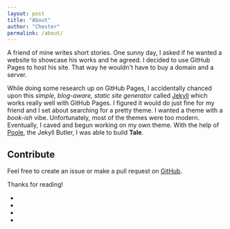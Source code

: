 ```yaml
---
layout: post
title: "About"
author: "Chester"
permalink: /about/
---
```


A friend of mine writes short stories. One sunny day, I asked if he wanted a website to showcase his works and he agreed. I decided to use GitHub Pages to host his site. That way he wouldn't have to buy a domain and a server.

While doing some research up on GitHub Pages, I accidentally chanced upon this _simple, blog-aware, static site generator_ called [Jekyll](https://jekyllrb.com/) which works really well with GitHub Pages. I figured it would do just fine for my friend and I set about searching for a pretty theme. I wanted a theme with a _book-ish_ vibe. Unfortunately, most of the themes were too modern. Eventually, I caved and begun working on my own theme. With the help of [Poole](https://github.com/poole/poole), the Jekyll Butler, I was able to build **Tale**.

## Contribute
Feel free to create an issue or make a pull request on [GitHub](https://github.com/chesterhow/tale).

Thanks for reading!

<section>
		 	<div style="text-align: center; padding-bottom: 2%;">
		 		<ul id="mysocial">
		 			<li>
		 				<a class="social-icon" href="https://dribbble.com/cheecheelin" target="_blank">
		 					<i class="fa fa-dribbble" aria-hidden="true"></i>
		 				</a>
		 			</li>
		 			<li>
		 				<a class="social-icon" href="https://www.instagram.com/chee.design/" target="_blank">
		 					<i class="fa fa-instagram" aria-hidden="true"></i>
		 				</a>
		 			</li>
		 			<li>
		 				<a class="social-icon" href="https://www.linkedin.com/in/cheecheelin" target="_blank">
		 					<i class="fa fa-linkedin" aria-hidden="true"></i>
		 				</a>
		 			</li>
		 			<li>
		 				<a class="social-icon" href="https://github.com/cheecheelin" target="_blank">
		 					<i class="fa fa-code-fork" aria-hidden="true"></i>
		 				</a>
		 				<a class="social-icon" href="https://twitter.com/cheecheelin" target="_blank">
		 					<i class="fa fa-twitter" aria-hidden="true"></i>
		 				</a>
		 			</li>
		 		</ul>
		 	</div>
		 </section>
